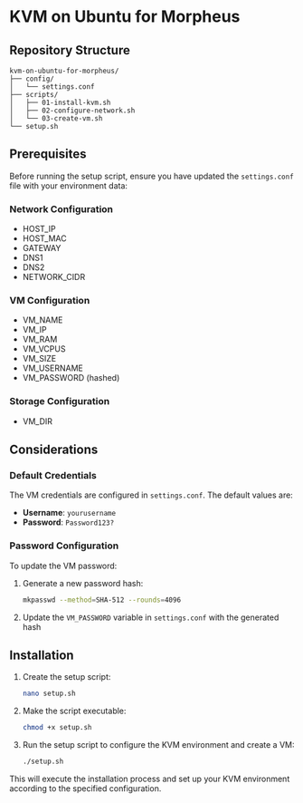 # KVM on Ubuntu for Morpheus

## Repository Structure

```
kvm-on-ubuntu-for-morpheus/
├── config/
│   └── settings.conf
├── scripts/
│   ├── 01-install-kvm.sh
│   ├── 02-configure-network.sh
│   └── 03-create-vm.sh
└── setup.sh
```

## Prerequisites

Before running the setup script, ensure you have updated the `settings.conf` file with your environment data:

### Network Configuration

- HOST_IP
- HOST_MAC
- GATEWAY
- DNS1
- DNS2
- NETWORK_CIDR

### VM Configuration

- VM_NAME
- VM_IP
- VM_RAM
- VM_VCPUS
- VM_SIZE
- VM_USERNAME
- VM_PASSWORD (hashed)

### Storage Configuration

- VM_DIR

## Considerations

### Default Credentials

The VM credentials are configured in `settings.conf`. The default values are:

- **Username**: `yourusername`
- **Password**: `Password123?`

### Password Configuration

To update the VM password:

1. Generate a new password hash:
   ```bash
   mkpasswd --method=SHA-512 --rounds=4096
   ```
2. Update the `VM_PASSWORD` variable in `settings.conf` with the generated hash

## Installation

1. Create the setup script:

   ```bash
   nano setup.sh
   ```
2. Make the script executable:

   ```bash
   chmod +x setup.sh
   ```
3. Run the setup script to configure the KVM environment and create a VM:

   ```bash
   ./setup.sh
   ```

This will execute the installation process and set up your KVM environment according to the specified configuration.
